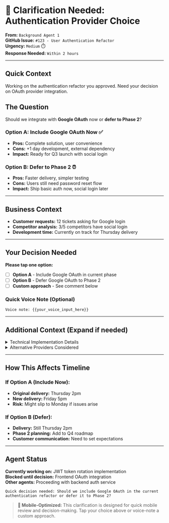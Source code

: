 # 📱 Clarification Needed: Authentication Provider Choice

**From:** `Background Agent 1`  
**GitHub Issue:** `#123 - User Authentication Refactor`  
**Urgency:** `Medium` ⏱️  
**Response Needed:** `Within 2 hours`

---

## Quick Context

Working on the authentication refactor you approved. Need your decision on OAuth provider integration.

## The Question

Should we integrate with **Google OAuth** now or **defer to Phase 2**?

### **Option A: Include Google OAuth Now** ✅
- **Pros:** Complete solution, user convenience
- **Cons:** +1 day development, external dependency
- **Impact:** Ready for Q3 launch with social login

### **Option B: Defer to Phase 2** ⏰
- **Pros:** Faster delivery, simpler testing
- **Cons:** Users still need password reset flow
- **Impact:** Ship basic auth now, social login later

---

## Business Context

- **Customer requests:** 12 tickets asking for Google login
- **Competitor analysis:** 3/5 competitors have social login
- **Development time:** Currently on track for Thursday delivery

---

## Your Decision Needed

**Please tap one option:**

- [ ] **Option A** - Include Google OAuth in current phase
- [ ] **Option B** - Defer Google OAuth to Phase 2
- [ ] **Custom approach** - See comment below

### Quick Voice Note (Optional)
```prompt
Voice note: {{your_voice_input_here}}
```

---

## Additional Context (Expand if needed)

<details>
<summary>Technical Implementation Details</summary>

**Google OAuth Integration Requirements:**
- Set up Google Developer Console project
- Implement OAuth 2.0 flow in AuthService
- Add social login buttons to UI
- Handle account linking for existing users
- Test across different browsers and devices

**Estimated Additional Work:**
- Backend OAuth integration: 4 hours
- Frontend social login UI: 3 hours  
- Account linking logic: 2 hours
- Testing and edge cases: 3 hours
- **Total:** ~1.5 days

</details>

<details>
<summary>Alternative Providers Considered</summary>

**Other OAuth Options:**
- **Microsoft Azure AD:** Good for enterprise customers
- **Apple Sign-In:** Required for iOS apps (but we're web-only)
- **Facebook Login:** Declining popularity, privacy concerns
- **GitHub OAuth:** Great for developer tools (not relevant for us)

**Recommendation:** Google is the safest choice for broad user adoption.

</details>

---

## How This Affects Timeline

### **If Option A (Include Now):**
- **Original delivery:** Thursday 2pm
- **New delivery:** Friday 5pm
- **Risk:** Might slip to Monday if issues arise

### **If Option B (Defer):**
- **Delivery:** Still Thursday 2pm  
- **Phase 2 planning:** Add to Q4 roadmap
- **Customer communication:** Need to set expectations

---

## Agent Status

**Currently working on:** JWT token rotation implementation  
**Blocked until decision:** Frontend OAuth integration  
**Other agents:** Proceeding with backend auth service

```prompt
Quick decision needed: Should we include Google OAuth in the current authentication refactor or defer it to Phase 2?
```

> **📱 Mobile-Optimized:** This clarification is designed for quick mobile review and decision-making. Tap your choice above or voice-note a custom approach. 